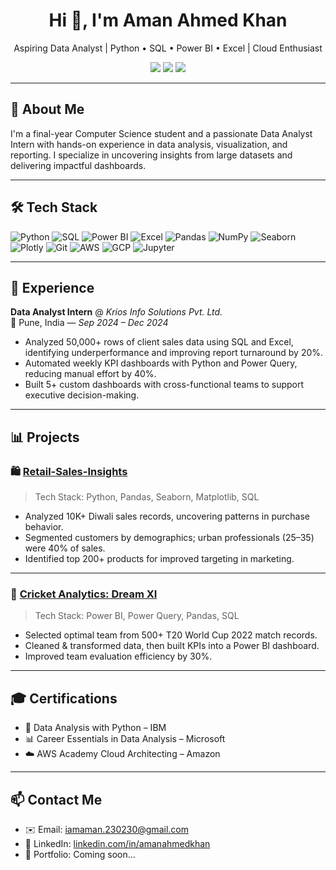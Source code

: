 <h1 align="center">Hi 👋, I'm Aman Ahmed Khan</h1>
<p align="center">Aspiring Data Analyst | Python • SQL • Power BI • Excel | Cloud Enthusiast</p>

<p align="center">
  <a href="mailto:iamaman.230230@gmail.com"><img src="https://img.shields.io/badge/Email-D14836?style=for-the-badge&logo=gmail&logoColor=white" /></a>
  <a href="https://github.com/amannn08"><img src="https://img.shields.io/badge/GitHub-181717?style=for-the-badge&logo=github" /></a>
  <a href="https://linkedin.com/in/amanahmedkhan"><img src="https://img.shields.io/badge/LinkedIn-0077B5?style=for-the-badge&logo=linkedin&logoColor=white" /></a>
</p>

---

## 🚀 About Me
I'm a final-year Computer Science student and a passionate Data Analyst Intern with hands-on experience in data analysis, visualization, and reporting. I specialize in uncovering insights from large datasets and delivering impactful dashboards.

---

## 🛠️ Tech Stack

![Python](https://img.shields.io/badge/Python-3776AB?style=for-the-badge&logo=python&logoColor=white)
![SQL](https://img.shields.io/badge/SQL-4479A1?style=for-the-badge&logo=mysql&logoColor=white)
![Power BI](https://img.shields.io/badge/PowerBI-F2C811?style=for-the-badge&logo=powerbi&logoColor=black)
![Excel](https://img.shields.io/badge/Microsoft_Excel-217346?style=for-the-badge&logo=microsoft-excel&logoColor=white)
![Pandas](https://img.shields.io/badge/Pandas-150458?style=for-the-badge&logo=pandas&logoColor=white)
![NumPy](https://img.shields.io/badge/Numpy-013243?style=for-the-badge&logo=numpy&logoColor=white)
![Seaborn](https://img.shields.io/badge/Seaborn-4C4C4C?style=for-the-badge)
![Plotly](https://img.shields.io/badge/Plotly-3F4F75?style=for-the-badge)
![Git](https://img.shields.io/badge/Git-F05032?style=for-the-badge&logo=git&logoColor=white)
![AWS](https://img.shields.io/badge/AWS-232F3E?style=for-the-badge&logo=amazon-aws&logoColor=white)
![GCP](https://img.shields.io/badge/Google%20Cloud-4285F4?style=for-the-badge&logo=google-cloud&logoColor=white)
![Jupyter](https://img.shields.io/badge/Jupyter-F37626?style=for-the-badge&logo=jupyter&logoColor=white)

---

## 💼 Experience

**Data Analyst Intern** @ *Krios Info Solutions Pvt. Ltd.*  
📍 Pune, India — _Sep 2024 – Dec 2024_

- Analyzed 50,000+ rows of client sales data using SQL and Excel, identifying underperformance and improving report turnaround by 20%.
- Automated weekly KPI dashboards with Python and Power Query, reducing manual effort by 40%.
- Built 5+ custom dashboards with cross-functional teams to support executive decision-making.

---

## 📊 Projects

### 🛍️ [Retail-Sales-Insights](https://github.com/amannn08/Diwali-Sales-Insights-Using-Python)
> Tech Stack: Python, Pandas, Seaborn, Matplotlib, SQL

- Analyzed 10K+ Diwali sales records, uncovering patterns in purchase behavior.
- Segmented customers by demographics; urban professionals (25–35) were 40% of sales.
- Identified top 200+ products for improved targeting in marketing.

---

### 🏏 [Cricket Analytics: Dream XI](https://github.com/amannn08/DREAM-11-TEAM)
> Tech Stack: Power BI, Power Query, Pandas, SQL

- Selected optimal team from 500+ T20 World Cup 2022 match records.
- Cleaned & transformed data, then built KPIs into a Power BI dashboard.
- Improved team evaluation efficiency by 30%.

---

## 🎓 Certifications

- 📜 Data Analysis with Python – IBM  
- 📊 Career Essentials in Data Analysis – Microsoft  
- ☁️ AWS Academy Cloud Architecting – Amazon  

---

## 📫 Contact Me

- ✉️ Email: [iamaman.230230@gmail.com](mailto:iamaman.230230@gmail.com)  
- 🔗 LinkedIn: [linkedin.com/in/amanahmedkhan](https://linkedin.com/in/amanahmedkhan)  
- 📂 Portfolio: Coming soon...
